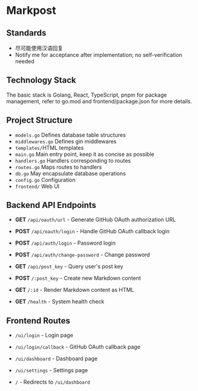# Markpost

## Standards

- 尽可能使用汉语回复
- Notify me for acceptance after implementation; no self-verification needed

## Technology Stack

The basic stack is Golang, React, TypeScript, pnpm for package management, refer to go.mod and frontend/package.json for more details.

## Project Structure

- `models.go` Defines database table structures
- `middlewares.go` Defines gin middlewares
- `templates/`HTML templates
- `main.go` Main entry point, keep it as concise as possible
- `handlers.go` Handlers corresponding to routes
- `routes.go` Maps routes to handlers
- `db.go` May encapsulate database operations
- `config.go` Configuration
- `frontend/` Web UI

## Backend API Endpoints

- **GET** `/api/oauth/url` - Generate GitHub OAuth authorization URL
- **POST** `/api/oauth/login` - Handle GitHub OAuth callback login

- **POST** `/api/auth/login` - Password login
- **POST** `/api/auth/change-password` - Change password

- **GET** `/api/post_key` - Query user's post key

- **POST** `/:post_key` - Create new Markdown content
- **GET** `/:id` - Render Markdown content as HTML

- **GET** `/health` - System health check

## Frontend Routes

- `/ui/login` - Login page
- `/ui/login/callback` - GitHub OAuth callback page

- `/ui/dashboard` - Dashboard page
- `/ui/settings` - Settings page

- `/` - Redirects to `/ui/dashboard`
